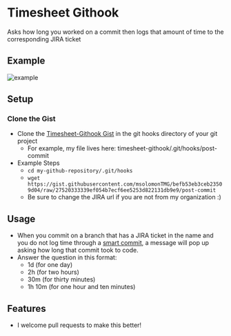 # Timesheet Githook
Asks how long you worked on a commit then logs that amount of time to the corresponding JIRA ticket

## Example
![example](http://i.imgur.com/1qM2ILI.gif)

## Setup
### Clone the Gist
- Clone the [Timesheet-Githook Gist](https://gist.github.com/msolomonTMG/befb53eb3ceb23509d04) in the git hooks directory of your git project
  - For example, my file lives here: timesheet-githook/.git/hooks/post-commit
- Example Steps
  - ``cd my-github-repository/.git/hooks``
  - ``wget https://gist.githubusercontent.com/msolomonTMG/befb53eb3ceb23509d04/raw/27520333339ef054b7ecf6ee5253d822131db9e9/post-commit``
  - Be sure to change the JIRA url if you are not from my organization :)

## Usage
- When you commit on a branch that has a JIRA ticket in the name and you do not log time through a [smart commit](https://confluence.atlassian.com/display/FISHEYE/Using+smart+commits#Usingsmartcommits-TransitionyourJIRAissues), a message will pop up asking how long that commit took to code.
- Answer the question in this format:
  - 1d (for one day)
  - 2h (for two hours)
  - 30m (for thirty minutes)
  - 1h 10m (for one hour and ten minutes)

## Features
- I welcome pull requests to make this better!
